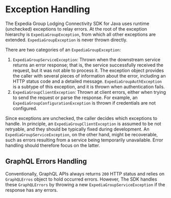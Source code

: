 # Exception Handling

The Expedia Group Lodging Connectivity SDK for Java uses runtime (unchecked) exceptions to relay errors. At the root of the exception hierarchy is `ExpediaGroupException`, from which all other exceptions are extended. `ExpediaGroupException` is never thrown directly.

There are two categories of an `ExpediaGroupException`:
1. `ExpediaGroupServiceException`: Thrown when the downstream service returns an error response; that is, the service successfully received the request, but it was not able to process it. The exception object provides the caller with several pieces of information about the error, including an HTTP status code and a detailed message. `ExpediaGroupAuthException` is a subtype of this exception, and it is thrown when authentication fails.
2. `ExpediaGroupClientException`: Thrown at client errors, either when trying to send the request or parse the response. For example, an `ExpediaGroupConfigurationException` is thrown if credentials are not configured.

Since exceptions are unchecked, the caller decides which exceptions to handle. In principle, an `ExpediaGroupClientException` is assumed to be not retryable, and they should be typically fixed during development. An `ExpediaGroupServiceException`, on the other hand, might be recoverable, such as errors resulting from a service being temporarily unavailable. Error handling should therefore focus on the latter.

## GraphQL Errors Handling
Conventionally, GraphQL APIs always returns `200` HTTP status and relies on `GraphQLErros` object to hold occurred errors. However, The SDK handles these `GraphQLErrors` by throwing a new `ExpediaGroupServiceException` if the response has any errors.

